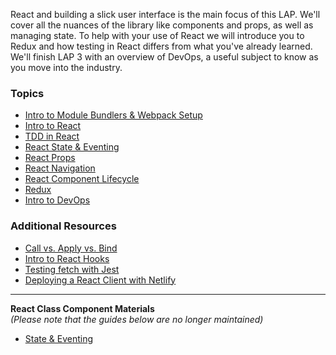 React and building a slick user interface is the main focus of this LAP. We'll cover all the nuances of the library like components and props, as well as managing state. To help with your use of React we will introduce you to Redux and how testing in React differs from what you've already learned. We'll finish LAP 3 with an overview of DevOps, a useful subject to know as you move into the industry.

### Topics
* [Intro to Module Bundlers & Webpack Setup](https://github.com/getfutureproof/fp_guides_wiki/wiki/Intro-to-Module-Bundlers-and-Webpack)
* [Intro to React](https://github.com/getfutureproof/fp_guides_wiki/wiki/Intro-to-React)
* [TDD in React](https://github.com/getfutureproof/fp_guides_wiki/wiki/TDD-in-React)
* [React State & Eventing](https://github.com/getfutureproof/fp_guides_wiki/wiki/React-State-and-Eventing-(Functional-Components))
* [React Props](https://github.com/getfutureproof/fp_guides_wiki/wiki/React-Props)
* [React Navigation](https://github.com/getfutureproof/fp_guides_wiki/wiki/React-Navigation)
* [React Component Lifecycle](https://github.com/getfutureproof/fp_guides_wiki/wiki/React-Component-Lifecycle-Methods)
* [Redux](https://github.com/getfutureproof/fp_guides_wiki/wiki/Redux)
* [Intro to DevOps](https://github.com/getfutureproof/fp_guides_wiki/wiki/Intro-to-DevOps)

### Additional Resources
* [Call vs. Apply vs. Bind](https://github.com/getfutureproof/fp_guides_wiki/wiki/Call-vs-Apply-vs-Bind)
* [Intro to React Hooks](https://github.com/getfutureproof/fp_guides_wiki/wiki/Intro-to-React-Hooks)
* [Testing fetch with Jest](https://github.com/getfutureproof/fp_guides_wiki/wiki/Testing-fetch-with-Jest)
* [Deploying a React Client with Netlify](https://github.com/getfutureproof/fp_guides_wiki/wiki/React-Deploy-with-Netlify)

---

**React Class Component Materials** \
_(Please note that the guides below are no longer maintained)_
* [State & Eventing](https://github.com/getfutureproof/fp_guides_wiki/wiki/React-State-and-Eventing-(Class-Components))